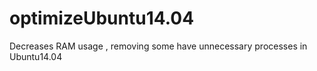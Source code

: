 # optimizeUbuntu14.04
Decreases RAM usage , removing some have unnecessary processes in Ubuntu14.04
